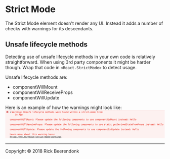 # Strict Mode

The Strict Mode element doesn't render any UI. Instead it adds a number of checks with warnings for its descendants.

## Unsafe lifecycle methods

Detecting use of unsafe lifecycle methods in your own code is relatively straightforward. When using 3rd party components it might be harder though. Wrap that code in ```<React.StrictMode>``` to detect usage.

Unsafe lifecycle methods are:
* componentWillMount
* componentWillReceiveProps
* componentWillUpdate

Here is an example of how the warnings might look like:
![Unsafe lifecycle methods warning](resources/unsafe-lifecycle-methods-warning.png)

---

Copyright © 2018 Rick Beerendonk
